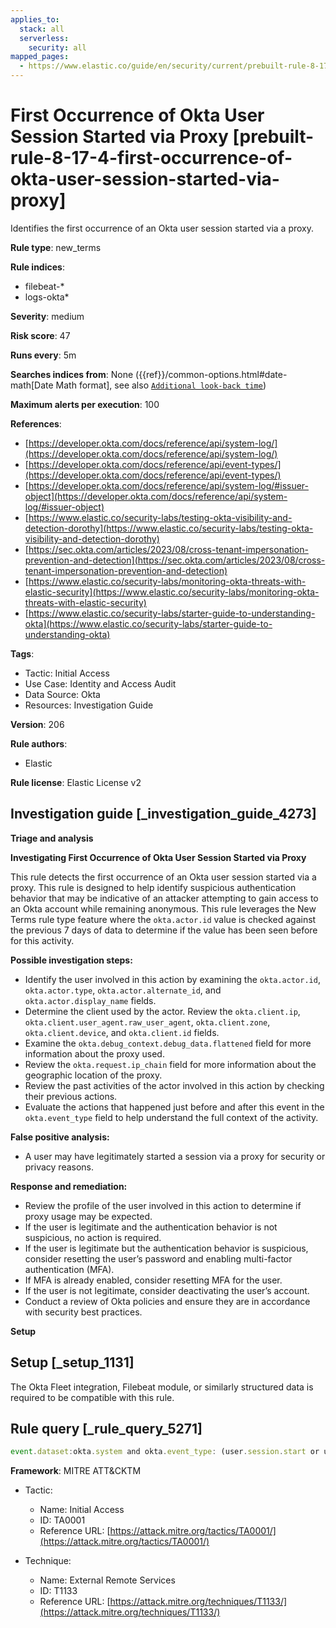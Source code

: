 ```yaml
---
applies_to:
  stack: all
  serverless:
    security: all
mapped_pages:
  - https://www.elastic.co/guide/en/security/current/prebuilt-rule-8-17-4-first-occurrence-of-okta-user-session-started-via-proxy.html
---
```


# First Occurrence of Okta User Session Started via Proxy [prebuilt-rule-8-17-4-first-occurrence-of-okta-user-session-started-via-proxy]

Identifies the first occurrence of an Okta user session started via a proxy.

**Rule type**: new_terms

**Rule indices**:

* filebeat-*
* logs-okta*

**Severity**: medium

**Risk score**: 47

**Runs every**: 5m

**Searches indices from**: None ({{ref}}/common-options.html#date-math[Date Math format], see also [`Additional look-back time`](docs-content://solutions/security/detect-and-alert/create-detection-rule.md#rule-schedule))

**Maximum alerts per execution**: 100

**References**:

* [https://developer.okta.com/docs/reference/api/system-log/](https://developer.okta.com/docs/reference/api/system-log/)
* [https://developer.okta.com/docs/reference/api/event-types/](https://developer.okta.com/docs/reference/api/event-types/)
* [https://developer.okta.com/docs/reference/api/system-log/#issuer-object](https://developer.okta.com/docs/reference/api/system-log/#issuer-object)
* [https://www.elastic.co/security-labs/testing-okta-visibility-and-detection-dorothy](https://www.elastic.co/security-labs/testing-okta-visibility-and-detection-dorothy)
* [https://sec.okta.com/articles/2023/08/cross-tenant-impersonation-prevention-and-detection](https://sec.okta.com/articles/2023/08/cross-tenant-impersonation-prevention-and-detection)
* [https://www.elastic.co/security-labs/monitoring-okta-threats-with-elastic-security](https://www.elastic.co/security-labs/monitoring-okta-threats-with-elastic-security)
* [https://www.elastic.co/security-labs/starter-guide-to-understanding-okta](https://www.elastic.co/security-labs/starter-guide-to-understanding-okta)

**Tags**:

* Tactic: Initial Access
* Use Case: Identity and Access Audit
* Data Source: Okta
* Resources: Investigation Guide

**Version**: 206

**Rule authors**:

* Elastic

**Rule license**: Elastic License v2

## Investigation guide [_investigation_guide_4273]

**Triage and analysis**

**Investigating First Occurrence of Okta User Session Started via Proxy**

This rule detects the first occurrence of an Okta user session started via a proxy. This rule is designed to help identify suspicious authentication behavior that may be indicative of an attacker attempting to gain access to an Okta account while remaining anonymous. This rule leverages the New Terms rule type feature where the `okta.actor.id` value is checked against the previous 7 days of data to determine if the value has been seen before for this activity.

**Possible investigation steps:**

* Identify the user involved in this action by examining the `okta.actor.id`, `okta.actor.type`, `okta.actor.alternate_id`, and `okta.actor.display_name` fields.
* Determine the client used by the actor. Review the `okta.client.ip`, `okta.client.user_agent.raw_user_agent`, `okta.client.zone`, `okta.client.device`, and `okta.client.id` fields.
* Examine the `okta.debug_context.debug_data.flattened` field for more information about the proxy used.
* Review the `okta.request.ip_chain` field for more information about the geographic location of the proxy.
* Review the past activities of the actor involved in this action by checking their previous actions.
* Evaluate the actions that happened just before and after this event in the `okta.event_type` field to help understand the full context of the activity.

**False positive analysis:**

* A user may have legitimately started a session via a proxy for security or privacy reasons.

**Response and remediation:**

* Review the profile of the user involved in this action to determine if proxy usage may be expected.
* If the user is legitimate and the authentication behavior is not suspicious, no action is required.
* If the user is legitimate but the authentication behavior is suspicious, consider resetting the user’s password and enabling multi-factor authentication (MFA).
* If MFA is already enabled, consider resetting MFA for the user.
* If the user is not legitimate, consider deactivating the user’s account.
* Conduct a review of Okta policies and ensure they are in accordance with security best practices.

**Setup**


## Setup [_setup_1131]

The Okta Fleet integration, Filebeat module, or similarly structured data is required to be compatible with this rule.


## Rule query [_rule_query_5271]

```js
event.dataset:okta.system and okta.event_type: (user.session.start or user.authentication.verify) and okta.security_context.is_proxy:true and not okta.actor.id: okta*
```

**Framework**: MITRE ATT&CKTM

* Tactic:

    * Name: Initial Access
    * ID: TA0001
    * Reference URL: [https://attack.mitre.org/tactics/TA0001/](https://attack.mitre.org/tactics/TA0001/)

* Technique:

    * Name: External Remote Services
    * ID: T1133
    * Reference URL: [https://attack.mitre.org/techniques/T1133/](https://attack.mitre.org/techniques/T1133/)




